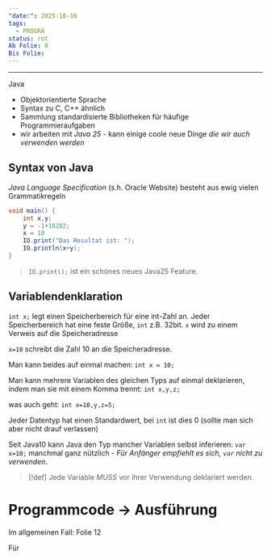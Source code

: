 ```yaml
---
"date:": 2025-10-16
tags:
  - PROGRA
status: rot
Ab Folie: 0
Bis Folie:
---
```

---
Java
- Objektorientierte Sprache
- Syntax zu C, C++ ähnlich
- Sammlung standardisierte Bibliotheken für häufige Programmieraufgaben
- wir arbeiten mit *Java 25* - kann einige coole neue Dinge *die wir auch verwenden werden*

## Syntax von Java
*Java Language Specification* (s.h. Oracle Website) besteht aus ewig vielen Grammatikregeln

```java
void main() {
	int x,y;
	y = -1+10202;
	x = 10
	IO.print("Das Resultat ist: ");
	IO.println(x+y);
}
```

> `IO.print();` ist ein schönes neues Java25 Feature.
## Variablendenklaration
`int x;` legt einen Speicherbereich für eine int-Zahl an.
Jeder Speicherbereich hat eine feste Größe, `int` z.B. 32bit.
`x` wird zu einem Verweis auf die Speicheradresse

`x=10` schreibt die Zahl 10 an die Speicheradresse.

Man kann beides auf einmal machen:
`int x = 10;`


Man kann mehrere Variablen des gleichen Typs auf einmal deklarieren, indem man sie mit einem Komma trennt:
`int x,y,z;`

was auch geht:
`int x=10,y,z=5;`

Jeder Datentyp hat einen Standardwert, bei `int` ist dies 0 (sollte man sich aber nicht drauf verlassen)


Seit Java10 kann Java den Typ mancher Variablen selbst inferieren:
`var x=10;`
manchmal ganz nützlich - *Für Anfänger empfiehlt es sich, `var` nicht zu verwenden*.

>[!def]
> Jede Variable *MUSS* vor ihrer Verwendung deklariert werden.



# Programmcode -> Ausführung
Im allgemeinen Fall: Folie 12

Für

